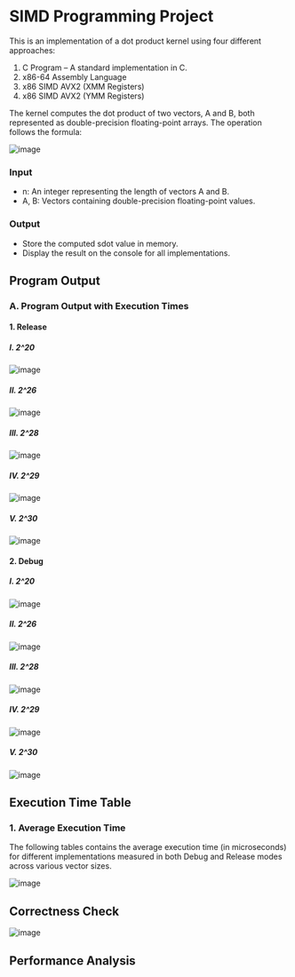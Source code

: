 # SIMD Programming Project
This is an implementation of a dot product kernel using four different approaches:
1. C Program – A standard implementation in C.
2. x86-64 Assembly Language 
3. x86 SIMD AVX2 (XMM Registers) 
4. x86 SIMD AVX2 (YMM Registers) 

The kernel computes the dot product of two vectors, A and B, both represented as double-precision floating-point arrays. The operation follows the formula:

![image](https://github.com/user-attachments/assets/b78fa56c-2bfe-4d15-aed9-3d40b6efd9ee)

### Input
- n: An integer representing the length of vectors A and B.
-  A, B: Vectors containing double-precision floating-point values.

### Output
- Store the computed sdot value in memory.
- Display the result on the console for all implementations.




## Program Output
### A. Program Output with Execution Times

#### 1. Release <br />
##### I. 2^20

![image](https://github.com/user-attachments/assets/30ca8fb3-e4e4-4e43-a232-1ac3892525c5)

##### II. 2^26

![image](https://github.com/user-attachments/assets/1f404b04-cf70-4118-9387-d5eb05b4f4c8)

##### III. 2^28

![image](https://github.com/user-attachments/assets/8fe60eb6-f396-4b85-acfe-1236808087b0)


##### IV. 2^29

![image](https://github.com/user-attachments/assets/37dce62f-2094-436d-9ec1-b552e5d38afd)


##### V. 2^30

![image](https://github.com/user-attachments/assets/3ecc4d8a-c0b9-419e-ab3d-d8bdf67c1ccb)



#### 2. Debug <br />
##### I. 2^20

![image](https://github.com/user-attachments/assets/f08fa98b-35b8-4a46-a009-bce0b7162641)

##### II. 2^26


![image](https://github.com/user-attachments/assets/bb4f4b7e-930c-45fb-a739-008c1df6b73f)


##### III. 2^28

![image](https://github.com/user-attachments/assets/d1260fc4-0576-414c-9a12-7fba40e4b5ac)



##### IV. 2^29

![image](https://github.com/user-attachments/assets/efd5f5b3-05e3-4c11-8326-fa5f7ce7fce2)


##### V. 2^30

![image](https://github.com/user-attachments/assets/ea621325-9902-4741-8d4c-a8eda5c93fd6)


## Execution Time Table
### 1. Average Execution Time
The following tables contains the average execution time (in microseconds) for different implementations  measured in both Debug and Release modes across various vector sizes.

![image](https://github.com/user-attachments/assets/3b5f2003-f502-49a4-9ce6-818db5970602)

## Correctness Check
![image](https://github.com/user-attachments/assets/ee2d3e06-f407-4580-bf34-74400c3b0238)

## Performance Analysis
